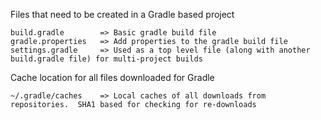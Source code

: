 Files that need to be created in a Gradle based project
```
build.gradle        => Basic gradle build file
gradle.properties   => Add properties to the gradle build file
settings.gradle     => Used as a top level file (along with another build.gradle file) for multi-project builds
```
Cache location for all files downloaded for Gradle
```
~/.gradle/caches    => Local caches of all downloads from repositories.  SHA1 based for checking for re-downloads
```